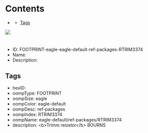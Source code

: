 



Contents
========

* [](#)
	* [Tags](#tags)
  
![][im]
# 

- ID: FOOTPRINT-eagle-eagle-default-ref-packages-RTRIM3374
- Name: 
- Description: 

## Tags

- hexID: 
- oompType: FOOTPRINT
- oompSize: eagle
- oompColor: eagle-default
- oompDesc: ref-packages
- oompIndex: RTRIM3374
- oompName: eagle-default/ref-packages/RTRIM3374
- description: &lt;b&gt;Trimm resistor&lt;/b&gt; BOURNS



[im]: image.png
